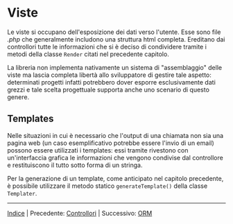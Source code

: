 # Viste

Le viste si occupano dell'esposizione dei dati verso l'utente. Esse sono file *.php* che generalmente includono una struttura html completa. Ereditano dai controllori tutte le informazioni che si è deciso di condividere tramite i metodi della classe `Render` citati nel precedente capitolo.

La libreria non implementa nativamente un sistema di "assemblaggio" delle viste ma lascia completa libertà allo sviluppatore di gestire tale aspetto: determinati progetti infatti potrebbero dover esporre esclusivamente dati grezzi e tale scelta progettuale supporta anche uno scenario di questo genere.

## Templates

Nelle situazioni in cui è necessario che l'output di una chiamata non sia una pagina web (un caso esemplificativo potrebbe essere l'invio di un email) possono essere utilizzati i templates: essi tramite rivestono con un'interfaccia grafica le informazioni che vengono condivise dal controllore e restituiscono il tutto sotto forma di un  stringa.

Per la generazione di un template, come anticipato nel capitolo precedente, è possibile utilizzare il metodo statico `generateTemplate()` della classe `Templater`.

* * *

[Indice](index.md) | Precedente: [Controllori](controllers.md) | Successivo: [ORM](orm.md)
